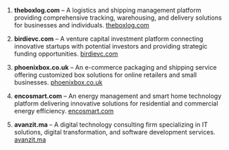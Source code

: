 1. **theboxlog.com** – A logistics and shipping management platform providing comprehensive tracking, warehousing, and delivery solutions for businesses and individuals. [theboxlog.com](http://theboxlog.com)

2. **birdievc.com** – A venture capital investment platform connecting innovative startups with potential investors and providing strategic funding opportunities. [birdievc.com](http://birdievc.com)

3. **phoenixbox.co.uk** – An e-commerce packaging and shipping service offering customized box solutions for online retailers and small businesses. [phoenixbox.co.uk](http://phoenixbox.co.uk)

4. **encosmart.com** – An energy management and smart home technology platform delivering innovative solutions for residential and commercial energy efficiency. [encosmart.com](http://encosmart.com)

5. **avanzit.ma** – A digital technology consulting firm specializing in IT solutions, digital transformation, and software development services. [avanzit.ma](http://avanzit.ma)
